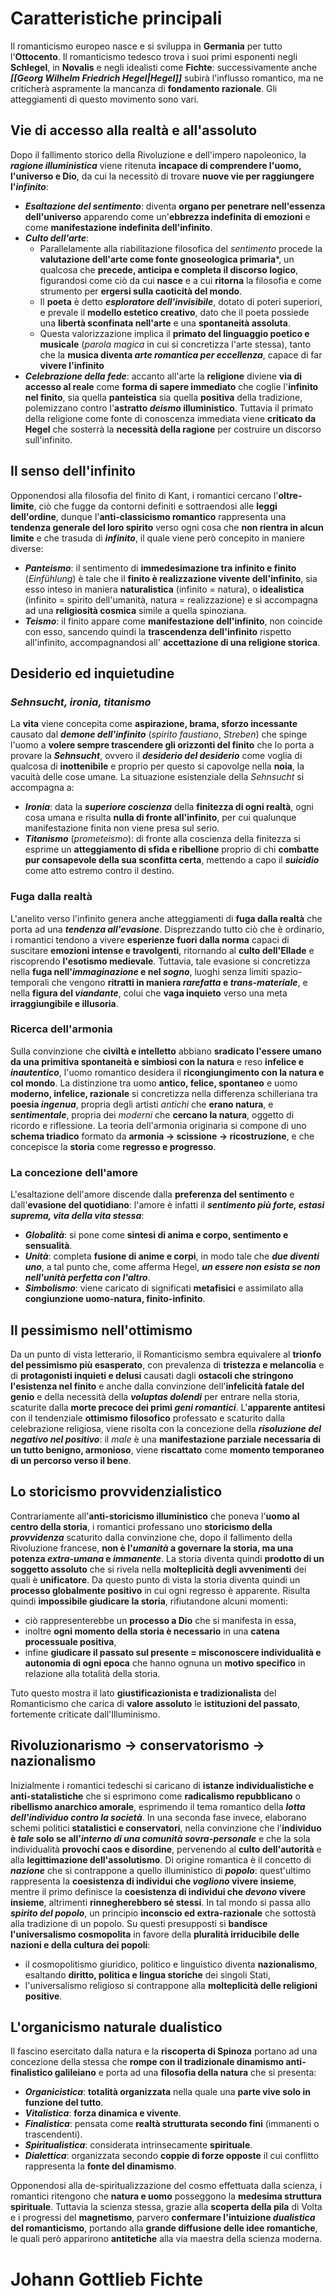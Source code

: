 # Caratteristiche principali
Il romanticismo europeo nasce e si sviluppa in **Germania** per tutto l'**Ottocento**. Il romanticismo tedesco trova i suoi primi esponenti negli **Schlegel**, in **Novalis** e negli idealisti come **Fichte**: successivamente anche ***[[Georg Wilhelm Friedrich Hegel|Hegel]]*** subirà l'influsso romantico, ma ne criticherà aspramente la mancanza di **fondamento razionale**. Gli atteggiamenti di questo movimento sono vari.
## Vie di accesso alla realtà e all'assoluto
Dopo il fallimento storico della Rivoluzione e dell'impero napoleonico, la ***ragione illuministica*** viene ritenuta **incapace di comprendere l'uomo, l'universo e Dio**, da cui la necessitò di trovare **nuove vie per raggiungere l'*infinito***:
- ***Esaltazione del sentimento***: diventa **organo per penetrare nell'essenza dell'universo** apparendo come un'**ebbrezza indefinita di emozioni** e come **manifestazione indefinita dell'infinito**.
- ***Culto dell'arte***:
	- Parallelamente alla riabilitazione filosofica del *sentimento* procede la **valutazione dell'arte come fonte gnoseologica primaria***, un qualcosa che **precede, anticipa e completa il discorso logico**, figurandosi come ciò da cui **nasce** e a cui **ritorna** la filosofia e come strumento per **ergersi sulla caoticità del mondo**.
	- Il **poeta** è detto ***esploratore dell'invisibile***, dotato di poteri superiori, e prevale il **modello estetico creativo**, dato che il poeta possiede una **libertà sconfinata nell'arte** e una **spontaneità assoluta**.
	- Questa valorizzazione implica il **primato del linguaggio poetico e musicale** (*parola magica* in cui si concretizza l'arte stessa), tanto che la **musica diventa *arte romantica per eccellenza***, capace di far **vivere l'infinito**
- ***Celebrazione della fede***: accanto all'arte la **religione** diviene **via di accesso al reale** come **forma di sapere immediato** che coglie l'**infinito nel finito**, sia quella **panteistica** sia quella **positiva** della tradizione, polemizzano contro l'**astratto *deismo* illuministico**. Tuttavia il primato della religione come fonte di conoscenza immediata viene **criticato da Hegel** che sosterrà la **necessità della ragione** per costruire un discorso sull'infinito.
## Il senso dell'infinito
Opponendosi alla filosofia del finito di Kant, i romantici cercano l'**oltre-limite**, ciò che fugge da contorni definiti e sottraendosi alle **leggi dell'ordine**, dunque l'**anti-classicismo romantico** rappresenta una **tendenza generale del loro spirito** verso ogni cosa che **non rientra in alcun limite** e che trasuda di ***infinito***, il quale viene però concepito in maniere diverse:
- ***Panteismo***: il sentimento di **immedesimazione tra infinito e finito** (*Einfühlung*) è tale che il **finito è realizzazione vivente dell'infinito**, sia esso inteso in maniera **naturalistica** (infinito = natura), o **idealistica** (infinito = spirito dell'umanità, natura = realizzazione) e si accompagna ad una **religiosità cosmica** simile a quella spinoziana.
- ***Teismo***: il finito appare come **manifestazione dell'infinito**, non coincide con esso, sancendo quindi la **trascendenza dell'infinito** rispetto all'infinito, accompagnandosi all' **accettazione di una religione storica**.
## Desiderio ed inquietudine
### *Sehnsucht, ironia, titanismo*
La **vita** viene concepita come **aspirazione, brama, sforzo incessante** causato dal ***demone dell'infinito*** (*spirito faustiano*, *Streben*) che spinge l'uomo a **volere sempre trascendere gli orizzonti del finito** che lo porta a provare la ***Sehnsucht***, ovvero il ***desiderio del desiderio*** come voglia di qualcosa di **inottenibile** e proprio per questo si capovolge nella **noia**, la vacuità delle cose umane. La situazione esistenziale della *Sehnsucht* si accompagna a:
- ***Ironia***: data la ***superiore coscienza*** della **finitezza di ogni realtà**, ogni cosa umana e risulta **nulla di fronte all'infinito**, per cui qualunque manifestazione finita non viene presa sul serio.
- ***Titanismo*** (*prometeismo*): di fronte alla coscienza della finitezza si esprime un **atteggiamento di sfida e ribellione** proprio di chi **combatte pur consapevole della sua sconfitta certa**, mettendo a capo il ***suicidio*** come atto estremo contro il destino.
### Fuga dalla realtà
L'anelito verso l'infinito genera anche atteggiamenti di **fuga dalla realtà** che porta ad una ***tendenza all'evasione***. Disprezzando tutto ciò che è ordinario, i romantici tendono a vivere **esperienze fuori dalla norma** capaci di suscitare **emozioni intense e travolgenti**, ritornando al **culto dell'Ellade** e riscoprendo **l'esotismo medievale**. Tuttavia, tale evasione si concretizza nella **fuga nell'*immaginazione* e nel *sogno***, luoghi senza limiti spazio-temporali che vengono **ritratti in maniera *rarefatta* e *trans-materiale***, e nella **figura del *viandante***, colui che **vaga inquieto** verso una meta **irraggiungibile e illusoria**.
### Ricerca dell'armonia
Sulla convinzione che **civiltà e intelletto** abbiano **sradicato l'essere umano da una primitiva spontaneità e simbiosi con la natura** e reso **infelice e *inautentico***, l'uomo romantico desidera il **ricongiungimento con la natura e col mondo**. La distinzione tra uomo **antico, felice, spontaneo** e uomo **moderno, infelice, razionale** si concretizza nella differenza schilleriana tra **poesia *ingenua***, propria degli artisti *antichi* che **erano natura**, e ***sentimentale***, propria dei *moderni* che **cercano la natura**, oggetto di ricordo e riflessione. La teoria dell'armonia originaria si compone di uno **schema triadico** formato da **armonia $\rightarrow$ scissione $\rightarrow$ ricostruzione**, e che concepisce la **storia** come **regresso e progresso**.
### La concezione dell'amore
L'esaltazione dell'amore discende dalla **preferenza del sentimento** e dall'**evasione del quotidiano**: l'amore è infatti il ***sentimento più forte, estasi suprema, vita della vita stessa***:
- ***Globalità***: si pone come **sintesi di anima e corpo, sentimento e sensualità**.
- ***Unità***: completa **fusione di anime e corpi**, in modo tale che ***due diventi uno***, a tal punto che, come afferma Hegel, ***un essere non esista se non nell'unità perfetta con l'altro***.
- ***Simbolismo***: viene caricato di significati **metafisici** e assimilato alla **congiunzione uomo-natura, finito-infinito**.
## Il pessimismo nell'ottimismo
Da un punto di vista letterario, il Romanticismo sembra equivalere al **trionfo del pessimismo più esasperato**, con prevalenza di **tristezza e melancolia** e di **protagonisti inquieti e delusi** causati dagli **ostacoli che stringono l'esistenza nel finito** e anche dalla convinzione dell'**infelicità fatale del genio** e della necessità della ***voluptas dolendi*** per entrare nella storia, scaturite dalla **morte precoce dei primi *geni romantici***. L'**apparente antitesi** con il tendenziale **ottimismo filosofico** professato e scaturito dalla celebrazione religiosa, viene risolta con la concezione della ***risoluzione del negativo nel positivo***: il *male* è una **manifestazione parziale necessaria di un tutto benigno, armonioso**, viene **riscattato** come **momento temporaneo di un percorso verso il bene**. 
## Lo storicismo provvidenzialistico
Contrariamente all'**anti-storicismo illuministico** che poneva l'**uomo al centro della storia**, i romantici professano uno **storicismo della *provvidenza*** scaturito dalla convinzione che, dopo il fallimento della Rivoluzione francese, **non è l'*umanità* a governare la storia, ma una potenza *extra-umana* e *immanente***. La storia diventa quindi **prodotto di un soggetto assoluto** che si rivela nella **molteplicità degli avvenimenti** dei quali è **unificatore**. Da questo punto di vista la storia diventa quindi un **processo globalmente positivo** in cui ogni regresso è apparente. Risulta quindi **impossibile giudicare la storia**, rifiutandone alcuni momenti:
- ciò rappresenterebbe un **processo a Dio** che si manifesta in essa,
- inoltre **ogni momento della storia è necessario** in una **catena processuale positiva**,
- infine **giudicare il passato sul presente = misconoscere individualità e autonomia di ogni epoca** che hanno ognuna un **motivo specifico** in relazione alla totalità della storia.

Tuto questo mostra il lato **giustificazionista e tradizionalista** del Romanticismo che carica di **valore assoluto** le **istituzioni del passato**, fortemente criticate dall'Illuminismo.
## Rivoluzionarismo $\rightarrow$  conservatorismo $\rightarrow$ nazionalismo
Inizialmente i romantici tedeschi si caricano di **istanze individualistiche e anti-statalistiche** che si esprimono come **radicalismo repubblicano** o **ribellismo anarchico amorale**, esprimendo il tema romantico della ***lotta dell'individuo contro la società***. In una seconda fase invece, elaborano schemi politici **statalistici e conservatori**, nella convinzione che l'**individuo è *tale* solo se all'*interno di una comunità sovra-personale*** e che la sola individualità **provochi caos e disordine**, pervenendo al **culto dell'autorità** e alla **legittimazione dell'assolutismo**. Di origine romantica è il concetto di ***nazione*** che si contrappone a quello illuministico di ***popolo***: quest'ultimo rappresenta la **coesistenza di individui che *vogliono* vivere insieme**, mentre il primo definisce la **coesistenza di individui che *devono* vivere insieme**, altrimenti **rinnegherebbero sé stessi**. In tal mondo si passa allo ***spirito del popolo***, un principio **inconscio ed extra-razionale** che sottostà alla tradizione di un popolo. Su questi presupposti si **bandisce l'universalismo cosmopolita** in favore della **pluralità irriducibile delle nazioni e della cultura dei popoli**:
- il cosmopolitismo giuridico, politico e linguistico diventa **nazionalismo**, esaltando **diritto, politica e lingua storiche** dei singoli Stati,
- l'universalismo religioso si contrappone alla **molteplicità delle religioni positive**.
## L'organicismo naturale dualistico
Il fascino esercitato dalla natura e la **riscoperta di Spinoza** portano ad una concezione della stessa che **rompe con il tradizionale dinamismo anti-finalistico galileiano** e porta ad una **filosofia della natura** che si presenta:
- ***Organicistica***: **totalità organizzata** nella quale una **parte vive solo in funzione del tutto**.
- ***Vitalistica***: **forza dinamica e vivente**.
- ***Finalistica***: pensata come **realtà strutturata secondo fini** (immanenti o trascendenti).
- ***Spiritualistica***: considerata intrinsecamente **spirituale**.
- ***Dialettica***: organizzata secondo **coppie di forze opposte** il cui conflitto rappresenta la **fonte del dinamismo**.

Opponendosi alla de-spiritualizzazione del cosmo effettuata dalla scienza, i romantici ritengono che **natura e uomo** posseggono la **medesima struttura spirituale**. Tuttavia la scienza stessa, grazie alla **scoperta della pila** di Volta e i progressi del **magnetismo**, parvero **confermare l'intuizione *dualistica* del romanticismo**, portando alla **grande diffusione delle idee romantiche**, le quali però apparirono **antitetiche** alla via maestra della scienza moderna.
# Johann Gottlieb Fichte
